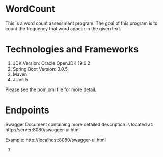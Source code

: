# WordCount
This is a word count assessment program. The goal of this program is to count the frequency that word appear in  the given text.

# Technologies and Frameworks
1) JDK Version: Oracle OpenJDK 19.0.2
2) Spring Boot Version: 3.0.5
3) Maven
4) JUnit 5

Please see the pom.xml file for more detail.

# Endpoints
Swagger Document containing more detailed description is located at: http://server:8080/swagger-ui.html

Example: http://localhost:8080/swagger-ui.html

1) 



